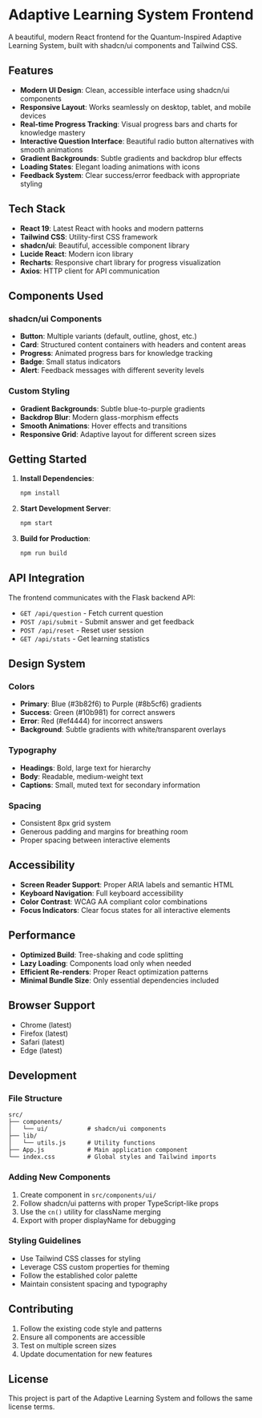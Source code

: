 # Adaptive Learning System Frontend

A beautiful, modern React frontend for the Quantum-Inspired Adaptive Learning System, built with shadcn/ui components and Tailwind CSS.

## Features

- **Modern UI Design**: Clean, accessible interface using shadcn/ui components
- **Responsive Layout**: Works seamlessly on desktop, tablet, and mobile devices
- **Real-time Progress Tracking**: Visual progress bars and charts for knowledge mastery
- **Interactive Question Interface**: Beautiful radio button alternatives with smooth animations
- **Gradient Backgrounds**: Subtle gradients and backdrop blur effects
- **Loading States**: Elegant loading animations with icons
- **Feedback System**: Clear success/error feedback with appropriate styling

## Tech Stack

- **React 19**: Latest React with hooks and modern patterns
- **Tailwind CSS**: Utility-first CSS framework
- **shadcn/ui**: Beautiful, accessible component library
- **Lucide React**: Modern icon library
- **Recharts**: Responsive chart library for progress visualization
- **Axios**: HTTP client for API communication

## Components Used

### shadcn/ui Components
- **Button**: Multiple variants (default, outline, ghost, etc.)
- **Card**: Structured content containers with headers and content areas
- **Progress**: Animated progress bars for knowledge tracking
- **Badge**: Small status indicators
- **Alert**: Feedback messages with different severity levels

### Custom Styling
- **Gradient Backgrounds**: Subtle blue-to-purple gradients
- **Backdrop Blur**: Modern glass-morphism effects
- **Smooth Animations**: Hover effects and transitions
- **Responsive Grid**: Adaptive layout for different screen sizes

## Getting Started

1. **Install Dependencies**:
   ```bash
   npm install
   ```

2. **Start Development Server**:
   ```bash
   npm start
   ```

3. **Build for Production**:
   ```bash
   npm run build
   ```

## API Integration

The frontend communicates with the Flask backend API:

- `GET /api/question` - Fetch current question
- `POST /api/submit` - Submit answer and get feedback
- `POST /api/reset` - Reset user session
- `GET /api/stats` - Get learning statistics

## Design System

### Colors
- **Primary**: Blue (#3b82f6) to Purple (#8b5cf6) gradients
- **Success**: Green (#10b981) for correct answers
- **Error**: Red (#ef4444) for incorrect answers
- **Background**: Subtle gradients with white/transparent overlays

### Typography
- **Headings**: Bold, large text for hierarchy
- **Body**: Readable, medium-weight text
- **Captions**: Small, muted text for secondary information

### Spacing
- Consistent 8px grid system
- Generous padding and margins for breathing room
- Proper spacing between interactive elements

## Accessibility

- **Screen Reader Support**: Proper ARIA labels and semantic HTML
- **Keyboard Navigation**: Full keyboard accessibility
- **Color Contrast**: WCAG AA compliant color combinations
- **Focus Indicators**: Clear focus states for all interactive elements

## Performance

- **Optimized Build**: Tree-shaking and code splitting
- **Lazy Loading**: Components load only when needed
- **Efficient Re-renders**: Proper React optimization patterns
- **Minimal Bundle Size**: Only essential dependencies included

## Browser Support

- Chrome (latest)
- Firefox (latest)
- Safari (latest)
- Edge (latest)

## Development

### File Structure
```
src/
├── components/
│   └── ui/           # shadcn/ui components
├── lib/
│   └── utils.js      # Utility functions
├── App.js            # Main application component
└── index.css         # Global styles and Tailwind imports
```

### Adding New Components

1. Create component in `src/components/ui/`
2. Follow shadcn/ui patterns with proper TypeScript-like props
3. Use the `cn()` utility for className merging
4. Export with proper displayName for debugging

### Styling Guidelines

- Use Tailwind CSS classes for styling
- Leverage CSS custom properties for theming
- Follow the established color palette
- Maintain consistent spacing and typography

## Contributing

1. Follow the existing code style and patterns
2. Ensure all components are accessible
3. Test on multiple screen sizes
4. Update documentation for new features

## License

This project is part of the Adaptive Learning System and follows the same license terms.
